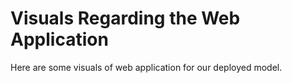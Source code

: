 # Visuals Regarding the Web Application

Here are some visuals of web application for our deployed model.
